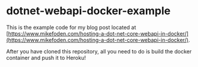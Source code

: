# dotnet-webapi-docker-example

This is the example code for my blog post located at [https://www.mikefoden.com/hosting-a-dot-net-core-webapi-in-docker/](https://www.mikefoden.com/hosting-a-dot-net-core-webapi-in-docker/).

After you have cloned this repository, all you need to do is build the docker container and push it to Heroku!


